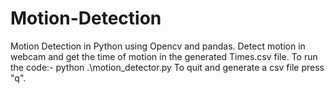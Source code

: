 # Motion-Detection
Motion Detection in Python using Opencv and pandas.
Detect motion in webcam and get the time of motion in the generated Times.csv file.
To run the code:-  python .\motion_detector.py
To quit and generate a csv file press "q".
